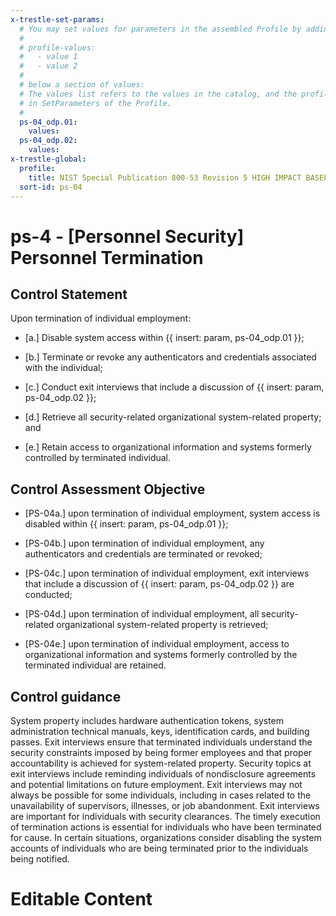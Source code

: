 ```yaml
---
x-trestle-set-params:
  # You may set values for parameters in the assembled Profile by adding
  #
  # profile-values:
  #   - value 1
  #   - value 2
  #
  # below a section of values:
  # The values list refers to the values in the catalog, and the profile-values represent values
  # in SetParameters of the Profile.
  #
  ps-04_odp.01:
    values:
  ps-04_odp.02:
    values:
x-trestle-global:
  profile:
    title: NIST Special Publication 800-53 Revision 5 HIGH IMPACT BASELINE
  sort-id: ps-04
---
```


# ps-4 - \[Personnel Security\] Personnel Termination

## Control Statement

Upon termination of individual employment:

- \[a.\] Disable system access within {{ insert: param, ps-04_odp.01 }};

- \[b.\] Terminate or revoke any authenticators and credentials associated with the individual;

- \[c.\] Conduct exit interviews that include a discussion of {{ insert: param, ps-04_odp.02 }};

- \[d.\] Retrieve all security-related organizational system-related property; and

- \[e.\] Retain access to organizational information and systems formerly controlled by terminated individual.

## Control Assessment Objective

- \[PS-04a.\] upon termination of individual employment, system access is disabled within {{ insert: param, ps-04_odp.01 }};

- \[PS-04b.\] upon termination of individual employment, any authenticators and credentials are terminated or revoked;

- \[PS-04c.\] upon termination of individual employment, exit interviews that include a discussion of {{ insert: param, ps-04_odp.02 }} are conducted;

- \[PS-04d.\] upon termination of individual employment, all security-related organizational system-related property is retrieved;

- \[PS-04e.\] upon termination of individual employment, access to organizational information and systems formerly controlled by the terminated individual are retained.

## Control guidance

System property includes hardware authentication tokens, system administration technical manuals, keys, identification cards, and building passes. Exit interviews ensure that terminated individuals understand the security constraints imposed by being former employees and that proper accountability is achieved for system-related property. Security topics at exit interviews include reminding individuals of nondisclosure agreements and potential limitations on future employment. Exit interviews may not always be possible for some individuals, including in cases related to the unavailability of supervisors, illnesses, or job abandonment. Exit interviews are important for individuals with security clearances. The timely execution of termination actions is essential for individuals who have been terminated for cause. In certain situations, organizations consider disabling the system accounts of individuals who are being terminated prior to the individuals being notified.

# Editable Content

<!-- Make additions and edits below -->
<!-- The above represents the contents of the control as received by the profile, prior to additions. -->
<!-- If the profile makes additions to the control, they will appear below. -->
<!-- The above markdown may not be edited but you may edit the content below, and/or introduce new additions to be made by the profile. -->
<!-- If there is a yaml header at the top, parameter values may be edited. Use --set-parameters to incorporate the changes during assembly. -->
<!-- The content here will then replace what is in the profile for this control, after running profile-assemble. -->
<!-- The current profile has no added parts for this control, but you may add new ones here. -->
<!-- Each addition must have a heading either of the form ## Control my_addition_name -->
<!-- or ## Part a. (where the a. refers to one of the control statement labels.) -->
<!-- "## Control" parts are new parts added after the statement part. -->
<!-- "## Part" parts are new parts added into the top-level statement part with that label. -->
<!-- Subparts may be added with nested hash levels of the form ### My Subpart Name -->
<!-- underneath the parent ## Control or ## Part being added -->
<!-- See https://ibm.github.io/compliance-trestle/tutorials/ssp_profile_catalog_authoring/ssp_profile_catalog_authoring for guidance. -->
